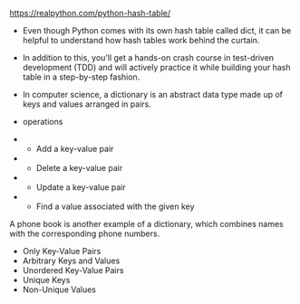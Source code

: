 https://realpython.com/python-hash-table/

* Even though Python comes with its own hash table called dict, it can be helpful to understand how hash tables work behind the curtain.

* In addition to this, you’ll get a hands-on crash course in test-driven development (TDD) and will actively practice it while building your hash table in a step-by-step fashion.

* In computer science, a dictionary is an abstract data type made up of keys and values arranged in pairs.
* operations
* * Add a key-value pair
* * Delete a key-value pair
* * Update a key-value pair
* * Find a value associated with the given key

A phone book is another example of a dictionary, which combines names with the corresponding phone numbers.

* Only Key-Value Pairs
* Arbitrary Keys and Values
* Unordered Key-Value Pairs
* Unique Keys
* Non-Unique Values





